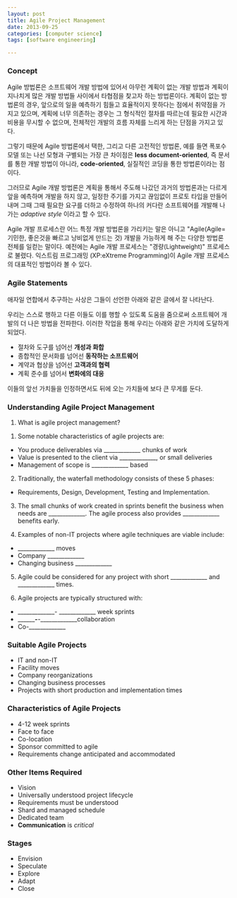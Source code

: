 ```yaml
---
layout: post
title: Agile Project Management
date: 2013-09-25
categories: [computer science]
tags: [software engineering]

---
```

### Concept

Agile 방법론은 소프트웨어 개발 방법에 있어서 아무런 계획이 없는 개발 방법과 계획이 지나치게 많은 개발 방법들 사이에서 타협점을 찾고자 하는 방법론이다. 계획이 없는 방법론의 경우, 앞으로의 일을 예측하기 힘들고 효율적이지 못하다는 점에서 취약점을 가지고 있으며, 계획에 너무 의존하는 경우는 그 형식적인 절차를 따르는데 필요한 시간과 비용을 무시할 수 없으며, 전체적인 개발의 흐름 자체를 느리게 하는 단점을 가지고 있다.

그렇기 때문에 Agile 방법론에서 택한, 그리고 다른 고전적인 방법론, 예를 들면 폭포수 모델 또는 나선 모형과 구별되는 가장 큰 차이점은 **less document-oriented**, 즉 문서를 통한 개발 방법이 아니라, **code-oriented**, 실질적인 코딩을 통한 방법론이라는 점이다.

그러므로 Agile 개발 방법론은 계획을 통해서 주도해 나갔던 과거의 방법론과는 다르게 앞을 예측하며 개발을 하지 않고, 일정한 주기를 가지고 끊임없이 프로토 타입을 만들어내며 그때 그때 필요한 요구를 더하고 수정하여 하나의 커다란 소프트웨어를 개발해 나가는 *adaptive style* 이라고 할 수 있다.

Agile 개발 프로세스란 어느 특정 개발 방법론을 가리키는 말은 아니고 "Agile(Agile=기민한, 좋은것을 빠르고 낭비없게 만드는 것) 개발을 가능하게 해 주는 다양한 방법론 전체를 일컫는 말이다. 예전에는 Agile 개발 프로세스는 "경량(Lightweight)" 프로세스로 불렸다. 익스트림 프로그래밍 (XP:eXtreme Programming)이 Agile 개발 프로세스의 대표적인 방법이라 볼 수 있다.

### Agile Statements

애자일 연합에서 추구하는 사상은 그들이 선언한 아래와 같은 글에서 잘 나타난다.

우리는 스스로 행하고 다른 이들도 이를 행할 수 있도록 도움을 줌으로써 소프트웨어 개발의 더 나은 방법을 전파한다. 이러한 작업을 통해 우리는 아래와 같은 가치에 도달하게 되었다.

* 절차와 도구를 넘어선 **개성과 화합**
* 종합적인 문서화를 넘어선 **동작하는 소프트웨어**
* 계약과 협상을 넘어선 **고객과의 협력**
* 계획 준수를 넘어서 **변화에의 대응**


이들의 앞선 가치들을 인정하면서도 뒤에 오는 가치들에 보다 큰 무게를 둔다.

### Understanding Agile Project Management01. What is agile project management?1) Some notable characteristics of agile projects are:* You produce deliverables via _____________ chunks of work
* Value is presented to the client via _____________, or small deliveries* Management of scope is _____________ based2) Traditionally, the waterfall methodology consists of these 5 phases: 
* Requirements, Design, Development, Testing and Implementation.
3) The small chunks of work created in sprints benefit the business when needs are _____________. The agile process also provides _____________ benefits early.4) Examples of non-IT projects where agile techniques are viable include:* _____________ moves* Company _____________* Changing business _____________5) Agile could be considered for any project with short _____________ and _____________ times. 
6) Agile projects are typically structured with:* _____________- _____________ week sprints* _____________-_______-_____________collaboration* Co-_____________
### Suitable Agile Projects
* IT and non-IT  
* Facility moves
* Company reorganizations
* Changing business processes
* Projects with short production and implementation times

### Characteristics of Agile Projects

* 4-12 week sprints
* Face to face
* Co-location
* Sponsor committed to agile
* Requirements change anticipated and accommodated

### Other Items Required

* Vision
* Universally understood project lifecycle
* Requirements must be understood
* Shard and managed schedule
* Dedicated team
* **Communication** is *critical*

### Stages

* Envision
* Speculate
* Explore
* Adapt
* Close







